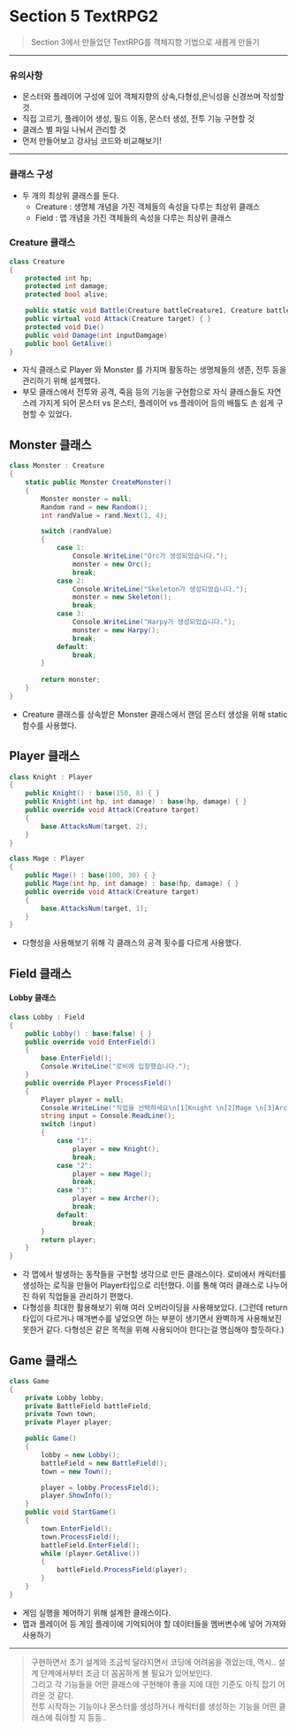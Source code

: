 # Section 5 TextRPG2 
> Section 3에서 만들었던 TextRPG를 객체지향 기법으로 새롭게 만들기  
---
### 유의사항
   - 몬스터와 플레이어 구성에 있어 객체지향의 상속,다형성,은닉성을 신경쓰며 작성할 것.
   - 직접 고르기, 플레이어 생성, 필드 이동, 몬스터 생성, 전투 기능 구현할 것
   - 클래스 별 파일 나눠서 관리할 것
   - 먼저 만들어보고 강사님 코드와 비교해보기!

---
### 클래스 구성 
- 두 개의 최상위 클래스를 둔다.  
  + Creature : 생명체 개념을 가진 객체들의 속성을 다루는 최상위 클래스
  + Field : 맵 개념을 가진 객체들의 속성을 다루는 최상위 클래스   
  

### Creature 클래스
```C#
class Creature
{
    protected int hp;
    protected int damage;
    protected bool alive;

    public static void Battle(Creature battleCreature1, Creature battleCreature2)
    public virtual void Attack(Creature target) { }
    protected void Die()
    public void Damage(int inputDamgage) 
    public bool GetAlive()
}
```
- 자식 클래스로 Player 와 Monster 를 가지며 활동하는 생명체들의 생존, 전투 등을 관리하기 위해 설계했다.
- 부모 클래스에서 전투와 공격, 죽음 등의 기능을 구현함으로 자식 클래스들도 자연스레 가지게 되어 몬스터 vs 몬스터, 플레이어 vs 플레이어 등의 배틀도 손 쉽게 구현할 수 있었다.

## Monster 클래스
```C#
class Monster : Creature
{
    static public Monster CreateMonster()
    {
        Monster monster = null;
        Random rand = new Random();
        int randValue = rand.Next(1, 4);

        switch (randValue)
        {
            case 1:
                Console.WriteLine("Orc가 생성되었습니다.");
                monster = new Orc();
                break;
            case 2:
                Console.WriteLine("Skeleton가 생성되었습니다.");
                monster = new Skeleton();
                break;
            case 3:
                Console.WriteLine("Harpy가 생성되었습니다.");
                monster = new Harpy();
                break;
            default:
                break;
        }
        
        return monster;
    }
}
```
- Creature 클래스를 상속받은 Monster 클래스에서 랜덤 몬스터 생성을 위해 static 함수를 사용했다.

## Player 클래스
```C#
class Knight : Player
{
    public Knight() : base(150, 8) { }
    public Knight(int hp, int damage) : base(hp, damage) { }
    public override void Attack(Creature target)
    {
        base.AttacksNum(target, 2);
    }
}

class Mage : Player
{
    public Mage() : base(100, 30) { }
    public Mage(int hp, int damage) : base(hp, damage) { }
    public override void Attack(Creature target)
    {
        base.AttacksNum(target, 1);
    }
}
```
- 다형성을 사용해보기 위해 각 클래스의 공격 횟수를 다르게 사용했다.

## Field 클래스
#### Lobby 클래스
```C#
class Lobby : Field
{
    public Lobby() : base(false) { }
    public override void EnterField()
    {
        base.EnterField();
        Console.WriteLine("로비에 입장했습니다.");
    }
    public override Player ProcessField()
    {
        Player player = null;
        Console.WriteLine("직업을 선택하세요\n[1]Knight \n[2]Mage \n[3]Archer");
        string input = Console.ReadLine();
        switch (input)
        {
            case "1":
                player = new Knight();
                break;
            case "2":
                player = new Mage();
                break;
            case "3":
                player = new Archer();
                break;
            default:
                break;
        }
        return player;
    }
}
```
- 각 맵에서 발생하는 동작들을 구현할 생각으로 만든 클래스이다. 로비에서 캐릭터를 생성하는 로직을 만들어 Player타입으로 리턴했다. 이를 통해 여러 클래스로 나누어진 하위 직업들을 관리하기 편했다.
- 다형성을 최대한 활용해보기 위해 여러 오버라이딩을 사용해보았다. (그런데 return 타입이 다르거나 매개변수를 넣었으면 하는 부분이 생기면서 완벽하게 사용해보진 못한거 같다. 다형성은 같은 목적을 위해 사용되어야 한다는걸 명심해야 할듯하다.)

### 

## Game 클래스
```C#
class Game
{
    private Lobby lobby;
    private BattleField battleField;
    private Town town;
    private Player player;

    public Game()
    {
        lobby = new Lobby();
        battleField = new BattleField();    
        town = new Town();

        player = lobby.ProcessField();
        player.ShowInfo();
    }
    public void StartGame()
    {
        town.EnterField();
        town.ProcessField();
        battleField.EnterField();
        while (player.GetAlive())
        {
            battleField.ProcessField(player);
        }
    }
}
```
- 게임 실행을 제어하기 위해 설계한 클래스이다.
- 맵과 플레이어 등 게임 플레이에 기억되어야 할 데이터들을 멤버변수에 넣어 가져와 사용하기


---
> 구현하면서 초기 설계와 조금씩 달라지면서 코딩에 어려움을 겪었는데, 역시.. 설계 단계에서부터 조금 더 꼼꼼하게 볼 필요가 있어보인다.  
> 그리고 각 기능들을 어떤 클래스에 구현해야 좋을 지에 대한 기준도 아직 잡기 어려운 것 같다.  
> 전투 시작하는 기능이나 몬스터를 생성하거나 캐릭터를 생성하는 기능을 어떤 클래스에 줘야할 지 등등..
 